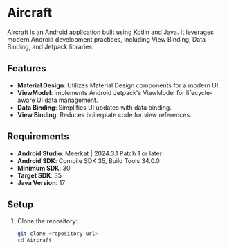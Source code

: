 # Aircraft

Aircraft is an Android application built using Kotlin and Java. It leverages modern Android development practices, including View Binding, Data Binding, and Jetpack libraries.

## Features

- **Material Design**: Utilizes Material Design components for a modern UI.
- **ViewModel**: Implements Android Jetpack's ViewModel for lifecycle-aware UI data management.
- **Data Binding**: Simplifies UI updates with data binding.
- **View Binding**: Reduces boilerplate code for view references.

## Requirements

- **Android Studio**: Meerkat | 2024.3.1 Patch 1 or later
- **Android SDK**: Compile SDK 35, Build Tools 34.0.0
- **Minimum SDK**: 30
- **Target SDK**: 35
- **Java Version**: 17

## Setup

1. Clone the repository:
   ```bash
   git clone <repository-url>
   cd Aircraft